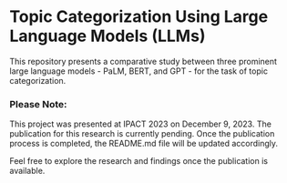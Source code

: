 <h1>Topic Categorization Using Large Language Models (LLMs)</h1>
This repository presents a comparative study between three prominent large language models - PaLM, BERT, and GPT - for the task of topic categorization.

<h3> <strong>Please Note:</strong></h3> This project was presented at IPACT 2023 on December 9, 2023. The publication for this research is currently pending. Once the publication process is completed, the README.md file will be updated accordingly.

Feel free to explore the research and findings once the publication is available.
